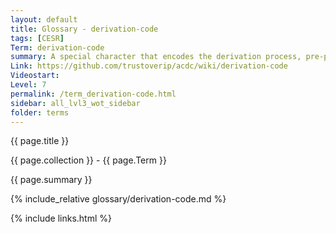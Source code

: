 ```yaml
---
layout: default
title: Glossary - derivation-code
tags: [CESR]
Term: derivation-code
summary: A special character that encodes the derivation process, pre-pended to the identifier
Link: https://github.com/trustoverip/acdc/wiki/derivation-code
Videostart: 
Level: 7
permalink: /term_derivation-code.html
sidebar: all_lvl3_wot_sidebar
folder: terms
---
```


{{ page.title }}

{{ page.collection }} - {{ page.Term }}

   {{ page.summary }}

{% include_relative glossary/derivation-code.md %}

 {% include links.html %} 
